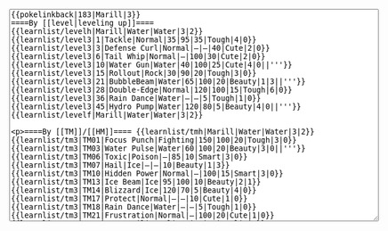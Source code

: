 </p><textarea readonly="" accesskey="," id="wpTextbox1" cols="80" rows="25" style="" class="mw-editfont-monospace" lang="en" dir="ltr" name="wpTextbox1">{{pokelinkback|183|Marill|3}}
====By [[level|leveling up]]====
{{learnlist/levelh|Marill|Water|Water|3|2}}
{{learnlist/level3|1|Tackle|Normal|35|95|35|Tough|4|0}}
{{learnlist/level3|3|Defense Curl|Normal|—|—|40|Cute|2|0}}
{{learnlist/level3|6|Tail Whip|Normal|—|100|30|Cute|2|0}}
{{learnlist/level3|10|Water Gun|Water|40|100|25|Cute|4|0||'''}}
{{learnlist/level3|15|Rollout|Rock|30|90|20|Tough|3|0}}
{{learnlist/level3|21|BubbleBeam|Water|65|100|20|Beauty|1|3||'''}}
{{learnlist/level3|28|Double-Edge|Normal|120|100|15|Tough|6|0}}
{{learnlist/level3|36|Rain Dance|Water|—|—|5|Tough|1|0}}
{{learnlist/level3|45|Hydro Pump|Water|120|80|5|Beauty|4|0||'''}}
{{learnlist/levelf|Marill|Water|Water|3|2}}

====By [[TM]]/[[HM]]====
{{learnlist/tmh|Marill|Water|Water|3|2}}
{{learnlist/tm3|TM01|Focus Punch|Fighting|150|100|20|Tough|3|0}}
{{learnlist/tm3|TM03|Water Pulse|Water|60|100|20|Beauty|3|0||'''}}
{{learnlist/tm3|TM06|Toxic|Poison|—|85|10|Smart|3|0}}
{{learnlist/tm3|TM07|Hail|Ice|—|—|10|Beauty|1|3}}
{{learnlist/tm3|TM10|Hidden Power|Normal|—|100|15|Smart|3|0}}
{{learnlist/tm3|TM13|Ice Beam|Ice|95|100|10|Beauty|2|1}}
{{learnlist/tm3|TM14|Blizzard|Ice|120|70|5|Beauty|4|0}}
{{learnlist/tm3|TM17|Protect|Normal|—|—|10|Cute|1|0}}
{{learnlist/tm3|TM18|Rain Dance|Water|—|—|5|Tough|1|0}}
{{learnlist/tm3|TM21|Frustration|Normal|—|100|20|Cute|1|0}}
{{learnlist/tm3|TM23|Iron Tail|Steel|100|75|15|Cool|1|4}}
{{learnlist/tm3|TM27|Return|Normal|—|100|20|Cute|1|0}}
{{learnlist/tm3|TM28|Dig|Ground|60|100|10|Smart|1|0}}
{{learnlist/tm3|TM31|Brick Break|Fighting|75|100|15|Cool|1|4}}
{{learnlist/tm3|TM32|Double Team|Normal|—|—|15|Cool|2|0}}
{{learnlist/tm3|TM42|Facade|Normal|70|100|20|Cute|2|0}}
{{learnlist/tm3|TM43|Secret Power|Normal|70|100|20|Smart|1|0}}
{{learnlist/tm3|TM44|Rest|Psychic|—|—|10|Cute|2|0}}
{{learnlist/tm3|TM45|Attract|Normal|—|100|15|Cute|2|0}}
{{learnlist/tm3|HM03|Surf|Water|95|100|15|Beauty|3|0||'''}}
{{learnlist/tm3|HM04|Strength|Normal|80|100|15|Tough|2|1}}
{{learnlist/tm3|HM06|Rock Smash|Fighting|20|100|15|Tough|1|0}}
{{learnlist/tm3|HM07|Waterfall|Water|80|100|15|Tough|2|0||'''}}
{{learnlist/tm3|HM08|Dive|Water|60|100|10|Beauty|2|0||'''}}
{{learnlist/tmf|Marill|Water|Water|3|2}}

====By {{pkmn|breeding}}====
{{learnlist/breedh|Marill|Water|Water|3|2}}
{{learnlist/breed3|{{MSP/3|079|Slowpoke}}{{MSP/3|080|Slowbro}}{{MSP/3|194|Wooper}}{{MSP/3|195|Quagsire}}|Amnesia|Psychic|—|—|20|Cute|1|0}}
{{learnlist/breed3|{{MSP/3|060|Poliwag}}{{MSP/3|061|Poliwhirl}}|Belly Drum|Normal|—|—|10|Cute|1|0}}
{{learnlist/breed3|{{MSP/3|035|Clefairy}}{{MSP/3|176|Togetic}}{{MSP/3|311|Plusle}}{{MSP/3|312|Minun}}{{MSP/3|363|Spheal}}{{MSP/3|364|Sealeo}}&lt;br>{{MSP/3|365|Walrein}}|Encore|Normal|—|100|5|Cute|2|0|†}}
{{learnlist/breed3|{{MSP/3|054|Psyduck}}{{MSP/3|079|Slowpoke}}{{MSP/3|225|Delibird}}{{MSP/3|351|Castform}}|Future Sight|Psychic|80|90|15|Smart|3|0|*}}
{{learnlist/breed3|{{MSP/3|025|Pikachu}}{{MSP/3|035|Clefairy}}|Light Screen|Psychic|—|—|30|Beauty|1|0}}
{{learnlist/breed3|{{MSP/3|131|Lapras}}{{MSP/3|186|Politoed}}|Perish Song|Normal|—|—|5|Beauty|2|1}}
{{learnlist/breed3|{{MSP/3|225|Delibird}}|Present|Normal|—|90|15|Cute|3|0}}
{{learnlist/breed3|{{MSP/3|222|Corsola}}{{MSP/3|350|Milotic}}|Refresh|Normal|—|—|20|Cute|1|0|†}}
{{learnlist/breed3|{{MSP/3|035|Clefairy}}{{MSP/3|036|Clefable}}{{MSP/3|039|Jigglypuff}}{{MSP/3|040|Wigglytuff}}{{MSP/3|300|Skitty}}{{MSP/3|301|Delcatty}}&lt;br>{{MSP/3|131|Lapras}}|Sing|Normal|—|55|15|Cute|2|0|†}}
{{learnlist/breed3|{{MSP/3|025|Pikachu}}{{MSP/3|147|Dratini}}{{MSP/3|148|Dragonair}}{{MSP/3|149|Dragonite}}{{MSP/3|183|Marill}}{{MSP/3|194|Wooper}}&lt;br>{{MSP/3|195|Quagsire}}|Slam|Normal|80|75|20|Tough|2|1|†}}
{{learnlist/breed3|{{MSP/3|300|Skitty}}|Substitute|Normal|—|—|10|Smart|2|0|*}}
{{learnlist/breed3|{{MSP/3|226|Mantine}}{{MSP/3|278|Wingull}}{{MSP/3|279|Pelipper}}|Supersonic|Normal|—|55|20|Smart|3|0}}
{{learnlist/breed3|{{MSP/3|138|Omanyte}}{{MSP/3|139|Omastar}}|Tickle|Normal|—|100|20|Cute|3|0|†}}
{{learnlist/breedf/3|Marill|Water|Water|3|2}}

====By [[Move Tutor|tutoring]]====
{{learnlist/tutorh|Marill|Water|Water|3|2}}
{{learnlist/tutor3|Body Slam|Normal|85|100|15|Tough|1|4|||yes|yes|yes}}
{{learnlist/tutor3|Defense Curl|Normal|—|—|40|Cute|2|0|||no|yes|no}}
{{learnlist/tutor3|Double-Edge|Normal|120|100|15|Tough|6|0|||yes|yes|yes}}
{{learnlist/tutor3|DynamicPunch|Fighting|100|50|5|Cool|2|1|||no|yes|no}}
{{learnlist/tutor3|Endure|Normal|—|—|10|Tough|2|0|||no|yes|no}}
{{learnlist/tutor3|Ice Punch|Ice|75|100|15|Beauty|4|0|||no|yes|no}}
{{learnlist/tutor3|Icy Wind|Ice|55|95|15|Beauty|1|3|||no|yes|yes}}
{{learnlist/tutor3|Mega Kick|Normal|120|75|5|Cool|4|0|||yes|yes|no}}
{{learnlist/tutor3|Mega Punch|Normal|80|85|20|Tough|4|0|||yes|yes|no}}
{{learnlist/tutor3|Mimic|Normal|—|—|10|Cute|1|0|||yes|yes|yes}}
{{learnlist/tutor3|Mud-Slap|Ground|20|100|10|Cute|2|1|||no|yes|no}}
{{learnlist/tutor3|Rollout|Rock|30|90|20|Tough|3|0|||no|yes|no}}
{{learnlist/tutor3|Seismic Toss|Fighting|—|100|20|Tough|2|1|||yes|yes|no}}
{{learnlist/tutor3|Sleep Talk|Normal|—|—|10|Cute|3|0|||no|yes|no}}
{{learnlist/tutor3|Snore|Normal|40|100|15|Cute|4|0|||no|yes|no}}
{{learnlist/tutor3|Substitute|Normal|—|—|10|Smart|2|0|||yes|yes|yes}}
{{learnlist/tutor3|Swagger|Normal|—|90|15|Cute|2|0|||no|yes|yes}}
{{learnlist/tutor3|Swift|Normal|60|—|20|Cool|2|0|||no|yes|no}}
{{learnlist/tutorf|Marill|Water|Water|3|2}}

====By a prior [[evolution]]====
{{Learnlist/prevoh|Marill|Water|Water|3|3}}
{{Learnlist/prevo3|298|Azurill|||||Splash|Normal|—|—|40|Cute|2|0}}
{{Learnlist/prevo3|298|Azurill|||||Charm|Normal|—|100|20|Cute|2|1}}
{{Learnlist/prevo3|298|Azurill|||||Bubble|Water|20|100|30|Cute|2|2|'''}}
{{Learnlist/prevo3|298|Azurill|||||Slam|Normal|80|75|20|Tough|2|1}}
{{Learnlist/prevof|Marill|Water|Water|3|3}}

[[it:Marill/Mosse apprese in terza generazione]]
[[zh:玛力露/第三世代招式表]]
